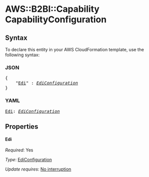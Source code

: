 # AWS::B2BI::Capability CapabilityConfiguration

## Syntax

To declare this entity in your AWS CloudFormation template, use the following syntax:

### JSON

<pre>
{
    "<a href="#edi" title="Edi">Edi</a>" : <i><a href="ediconfiguration.md">EdiConfiguration</a></i>
}
</pre>

### YAML

<pre>
<a href="#edi" title="Edi">Edi</a>: <i><a href="ediconfiguration.md">EdiConfiguration</a></i>
</pre>

## Properties

#### Edi

_Required_: Yes

_Type_: <a href="ediconfiguration.md">EdiConfiguration</a>

_Update requires_: [No interruption](https://docs.aws.amazon.com/AWSCloudFormation/latest/UserGuide/using-cfn-updating-stacks-update-behaviors.html#update-no-interrupt)

